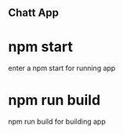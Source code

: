 ## Chatt App 

# npm start
enter a npm start for running app 

# npm run build 
npm run build for building app 
